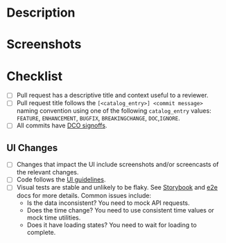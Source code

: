 <!--
  See the contributing guide for detailed guidance about contributing.
  https://github.com/perses/perses/blob/main/CONTRIBUTING.md
-->

# Description

<!-- Context useful to a reviewer -->

# Screenshots

<!-- If there are UI changes -->

# Checklist

- [ ] Pull request has a descriptive title and context useful to a reviewer.
- [ ] Pull request title follows the `[<catalog_entry>] <commit message>` naming convention using one of the
  following `catalog_entry` values: `FEATURE`, `ENHANCEMENT`, `BUGFIX`, `BREAKINGCHANGE`, `DOC`,`IGNORE`.
- [ ] All commits have [DCO signoffs](https://github.com/probot/dco#how-it-works).

## UI Changes

- [ ] Changes that impact the UI include screenshots and/or screencasts of the relevant changes.
- [ ] Code follows the [UI guidelines](https://github.com/perses/perses/blob/main/ui/ui-guidelines.md).
- [ ] Visual tests are stable and unlikely to be flaky.
  See [Storybook](https://github.com/perses/perses/tree/main/ui/storybook#visual-tests)
  and [e2e](https://github.com/perses/perses/tree/main/ui/e2e#visual-tests) docs for more details. Common issues
  include:
    - Is the data inconsistent? You need to mock API requests.
    - Does the time change? You need to use consistent time values or mock time utilities.
    - Does it have loading states? You need to wait for loading to complete.

